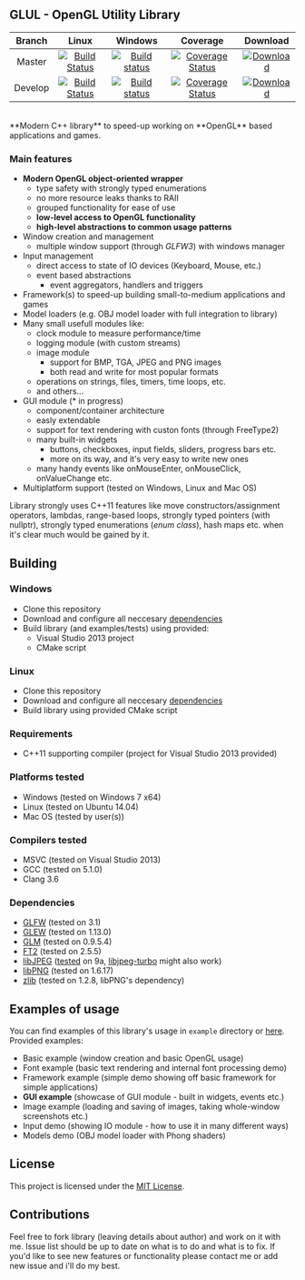 ## GLUL - OpenGL Utility Library

| Branch | Linux | Windows | Coverage | Download |
| :----: | :---: | :-----: | :------: | :------: |
| Master | [![Build Status](https://travis-ci.org/RippeR37/GLUL.svg?branch=master)](https://travis-ci.org/RippeR37/GLUL) | [![Build status](https://ci.appveyor.com/api/projects/status/950gw1wrdvxgx1j1/branch/master?svg=true)](https://ci.appveyor.com/project/RippeR37/glul/branch/master) | [![Coverage Status](https://coveralls.io/repos/RippeR37/GLUL/badge.svg?branch=master)](https://coveralls.io/github/RippeR37/GLUL?branch=master) | [ ![Download](https://api.bintray.com/packages/ripper37/generic/GLUL/images/download.svg) ](https://bintray.com/ripper37/generic/GLUL/_latestVersion#files) |
| Develop | [![Build Status](https://travis-ci.org/RippeR37/GLUL.svg?branch=develop)](https://travis-ci.org/RippeR37/GLUL) | [![Build status](https://ci.appveyor.com/api/projects/status/950gw1wrdvxgx1j1/branch/develop?svg=true)](https://ci.appveyor.com/project/RippeR37/glul/branch/develop) | [![Coverage Status](https://coveralls.io/repos/RippeR37/GLUL/badge.svg?branch=develop)](https://coveralls.io/github/RippeR37/GLUL?branch=develop) | [ ![Download](https://api.bintray.com/packages/ripper37/generic/GLUL/images/download.svg) ](https://bintray.com/ripper37/generic/GLUL/_latestVersion#files) |

<br>
**Modern C++ library** to speed-up working on **OpenGL** based applications and games.


### Main features
- **Modern OpenGL object-oriented wrapper**
    - type safety with strongly typed enumerations
    - no more resource leaks thanks to RAII
    - grouped functionality for ease of use
    - **low-level access to OpenGL functionality**
    - **high-level abstractions to common usage patterns**
- Window creation and management
    - multiple window support (through _GLFW3_) with windows manager
- Input management
    - direct access to state of IO devices (Keyboard, Mouse, etc.)
    - event based abstractions
        - event aggregators, handlers and triggers
- Framework(s) to speed-up building small-to-medium applications and games
- Model loaders (e.g. OBJ model loader with full integration to library)
- Many small usefull modules like:
    - clock module to measure performance/time
    - logging module (with custom streams)
    - image module
        - support for BMP, TGA, JPEG and PNG images
        - both read and write for most popular formats
    - operations on strings, files, timers, time loops, etc.
    - and others...
- GUI module (\* in progress)
    - component/container architecture
    - easly extendable
    - support for text rendering with custon fonts (through FreeType2)
    - many built-in widgets
        - buttons, checkboxes, input fields, sliders, progress bars etc.
        - more on its way, and it's very easy to write new ones
    - many handy events like onMouseEnter, onMouseClick, onValueChange etc.
- Multiplatform support (tested on Windows, Linux and Mac OS)

Library strongly uses C++11 features like move constructors/assignment operators, lambdas, range-based loops, strongly typed pointers (with nullptr), strongly typed enumerations (_enum class_), hash maps etc. when it's clear much would be gained by it.


## Building

### Windows

* Clone this repository
* Download and configure all neccesary [dependencies](https://github.com/RippeR37/GLUL/#dependencies)
* Build library (and examples/tests) using provided:
    * Visual Studio 2013 project
    * CMake script

### Linux

* Clone this repository
* Download and configure all neccesary [dependencies](https://github.com/RippeR37/GLUL/#dependencies)
* Build library using provided CMake script


### Requirements
- C++11 supporting compiler (project for Visual Studio 2013 provided)


### Platforms tested
- Windows (tested on Windows 7 x64)
- Linux (tested on Ubuntu 14.04)
- Mac OS (tested by user(s))

### Compilers tested
- MSVC (tested on Visual Studio 2013)
- GCC (tested on 5.1.0)
- Clang 3.6

### Dependencies
- [GLFW](http://www.glfw.org/) (tested on 3.1)
- [GLEW](http://www.glew.sourceforge.net/) (tested on 1.13.0)
- [GLM](http://www.glm.g-truc.net/) (tested on 0.9.5.4)
- [FT2](http://www.freetype.org/freetype2/) (tested on 2.5.5)
- [libJPEG](http://www.ijg.org/) ([tested](https://beeproc.wordpress.com/2012/11/18/building-libjpeg-8d-with-msvc-2012/) on 9a, [libjpeg-turbo](http://libjpeg-turbo.virtualgl.org/) might also work)
- [libPNG](http://www.libpng.org/pub/png/libpng.html) (tested on 1.6.17)
- [zlib](http://www.zlib.net/) (tested on 1.2.8, libPNG's dependency)


## Examples of usage
You can find examples of this library's usage in `example` directory or [here](https://github.com/RippeR37/GLUL/wiki/ExampleProjects).
Provided examples:

* Basic example (window creation and basic OpenGL usage)
* Font example (basic text rendering and internal font processing demo)
* Framework example (simple demo showing off basic framework for simple applications)
* **GUI example** (showcase of GUI module - built in widgets, events etc.)
* Image example (loading and saving of images, taking whole-window screenshots etc.)
* Input demo (showing IO module - how to use it in many different ways)
* Models demo (OBJ model loader with Phong shaders)


## License
This project is licensed under the [MIT License](LICENSE).


## Contributions
Feel free to fork library (leaving details about author) and work on it with me. Issue list should be up to date on what is to do and what is to fix. If you'd like to see new features or functionality please contact me or add new issue and i'll do my best.
